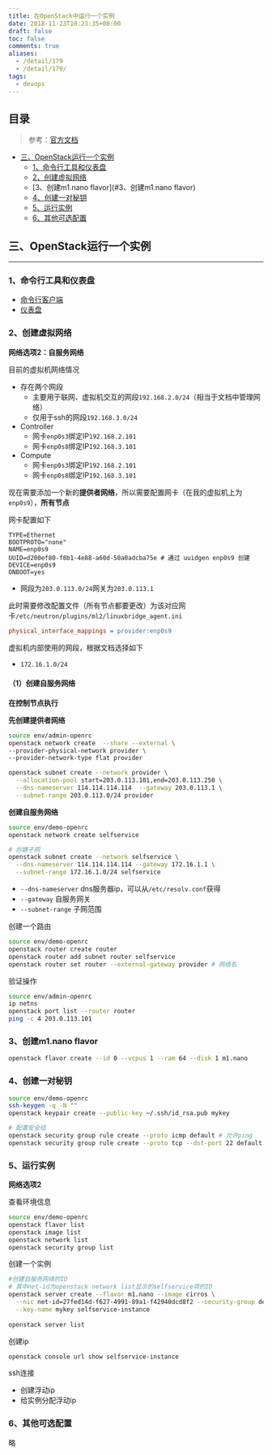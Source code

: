 ```yaml
---
title: 在OpenStack中运行一个实例
date: 2018-11-23T10:23:35+08:00
draft: false
toc: false
comments: true
aliases:
  - /detail/179
  - /detail/179/
tags:
  - devops
---
```


## 目录

> 参考：[官方文档](https://docs.openstack.org/)

* [三、OpenStack运行一个实例](#三、OpenStack运行一个实例)
	* [1、命令行工具和仪表盘](#1、命令行工具和仪表盘)
	* [2、创建虚拟网络](#2、创建虚拟网络)
	* [3、创建m1.nano flavor](#3、创建m1.nano flavor)
	* [4、创建一对秘钥](#4、创建一对秘钥)
	* [5、运行实例](#5、运行实例)
	* [6、其他可选配置](#6、其他可选配置)


## 三、OpenStack运行一个实例
***

### 1、命令行工具和仪表盘

* [命令行客户端](https://docs.openstack.org/python-openstackclient/rocky/cli/command-objects/server.html#server-create)
* [仪表盘](https://docs.openstack.org/horizon/rocky/user/)


### 2、创建虚拟网络

**网络选项2：自服务网络**

目前的虚拟机网络情况

* 存在两个网段
	* 主要用于联网、虚拟机交互的网段`192.168.2.0/24`（相当于文档中管理网络）
	* 仅用于ssh的网段`192.168.3.0/24`
* Controller 
	* 网卡`enp0s3`绑定IP`192.168.2.101`
	* 网卡`enp0s8`绑定IP`192.168.3.101`
* Compute
	* 网卡`enp0s3`绑定IP`192.168.2.101`
	* 网卡`enp0s8`绑定IP`192.168.3.101`

现在需要添加一个新的**提供者网络**，所以需要配置网卡（在我的虚拟机上为`enp0s9`），**所有节点**

网卡配置如下

```
TYPE=Ethernet
BOOTPROTO="none"
NAME=enp0s9
UUID=d200ef80-f8b1-4e88-a60d-50a0adcba75e # 通过 uuidgen enp0s9 创建
DEVICE=enp0s9
ONBOOT=yes
```

* 网段为`203.0.113.0/24`网关为`203.0.113.1`

此时需要修改配置文件（所有节点都要更改）为该对应网卡`/etc/neutron/plugins/ml2/linuxbridge_agent.ini`

```ini
physical_interface_mappings = provider:enp0s9
```

虚拟机内部使用的网段，根据文档选择如下

* `172.16.1.0/24`

#### （1）创建自服务网络

**在控制节点执行**

**先创建提供者网络**

```bash
source env/admin-openrc
openstack network create  --share --external \
--provider-physical-network provider \
--provider-network-type flat provider

openstack subnet create --network provider \
  --allocation-pool start=203.0.113.101,end=203.0.113.250 \
  --dns-nameserver 114.114.114.114  --gateway 203.0.113.1 \
  --subnet-range 203.0.113.0/24 provider
```

**创建自服务网络**

```bash
source env/demo-openrc
openstack network create selfservice

# 创建子网
openstack subnet create --network selfservice \
  --dns-nameserver 114.114.114.114 --gateway 172.16.1.1 \
  --subnet-range 172.16.1.0/24 selfservice
```

* `--dns-nameserver` dns服务器ip，可以从`/etc/resolv.conf`获得
* `--gateway` 自服务网关
* `--subnet-range`  子网范围


创建一个路由

```bash
source env/demo-openrc
openstack router create router
openstack router add subnet router selfservice
openstack router set router --external-gateway provider # 网络名
```

验证操作

```bash
source env/admin-openrc
ip netns
openstack port list --router router
ping -c 4 203.0.113.101
```


### 3、创建m1.nano flavor

```bash
openstack flavor create --id 0 --vcpus 1 --ram 64 --disk 1 m1.nano
```


### 4、创建一对秘钥

```bash
source env/demo-openrc
ssh-keygen -q -N ""
openstack keypair create --public-key ~/.ssh/id_rsa.pub mykey

# 配置安全组
openstack security group rule create --proto icmp default # 允许ping
openstack security group rule create --proto tcp --dst-port 22 default # 允许ssh
```


### 5、运行实例

**网络选项2**

查看环境信息

```bash
source env/demo-openrc
openstack flavor list
openstack image list
openstack network list
openstack security group list
```

创建一个实例

```bash
#创建自服务网络的ID
# 其中net-id为openstack network list显示的selfservice项的ID
openstack server create --flavor m1.nano --image cirros \
  --nic net-id=27fed14d-f627-4991-89a1-f42940dcd8f2 --security-group default \
  --key-name mykey selfservice-instance
	
openstack server list
```

创建ip

```bash
openstack console url show selfservice-instance
```

ssh连接

* 创建浮动ip
* 给实例分配浮动ip


### 6、其他可选配置

略


